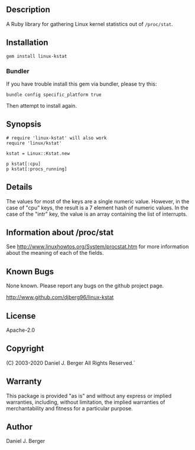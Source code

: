 ## Description

A Ruby library for gathering Linux kernel statistics out of `/proc/stat`.

## Installation

`gem install linux-kstat`

### Bundler

If you have trouble install this gem via bundler, please try this:

  `bundle config specific_platform true`

Then attempt to install again.

## Synopsis
```
# require 'linux-kstat' will also work
require 'linux/kstat'

kstat = Linux::Kstat.new

p kstat[:cpu]
p kstat[:procs_running]
```

## Details

The values for most of the keys are a single numeric value. However, in the
case of "cpu" keys, the result is a 7 element hash of numeric values. In
the case of the "intr" key, the value is an array containing the list of
interrupts.

## Information about /proc/stat

See http://www.linuxhowtos.org/System/procstat.htm for more information
about the meaning of each of the fields.

## Known Bugs

None known. Please report any bugs on the github project page.

http://www.github.com/djberg96/linux-kstat

## License

Apache-2.0

## Copyright

(C) 2003-2020 Daniel J. Berger
All Rights Reserved.`

## Warranty

This package is provided "as is" and without any express or
implied warranties, including, without limitation, the implied
warranties of merchantability and fitness for a particular purpose.

## Author

Daniel J. Berger
